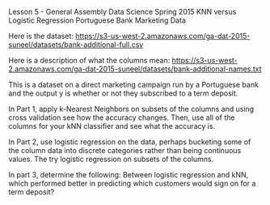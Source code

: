 Lesson 5 - General Assembly Data Science Spring 2015
KNN versus Logistic Regression
Portuguese Bank Marketing Data

Here is the dataset: https://s3-us-west-2.amazonaws.com/ga-dat-2015-suneel/datasets/bank-additional-full.csv

Here is a description of what the columns mean: https://s3-us-west-2.amazonaws.com/ga-dat-2015-suneel/datasets/bank-additional-names.txt

This is a dataset on a direct marketing campaign run by a Portuguese bank and the output y is whether or not they subscribed to a term deposit. 

In Part 1, apply k-Nearest Neighbors on subsets of the columns and using cross validation see how the accuracy changes. Then, use all of the columns for your kNN classifier and see what the accuracy is.

In Part 2, use logistic regression on the data, perhaps bucketing some of the column data into discrete categories rather than being continuous values. The try logistic regression on subsets of the columns.

In part 3, determine the following: Between logistic regression and kNN, which performed better in predicting which customers would sign on for a term deposit?